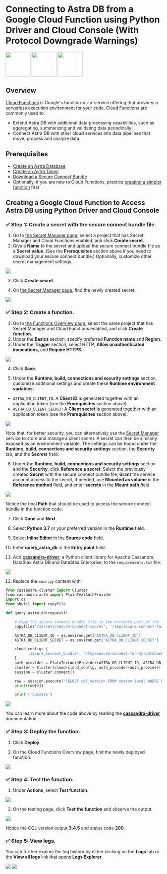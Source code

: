 # Connecting to Astra DB from a Google Cloud Function using Python Driver and Cloud Console (With Protocol Downgrade Warnings)

<p float="left">
    <img src="img/gcf-logo.png" height="80px" />
    <img src="img/python-logo.png" height="80px" />
    <img src="img/astra-db-logo.png" height="80px" />
</p>


## Overview

[Cloud Functions](https://cloud.google.com/functions) is Google's function-as-a-service offering that provides a serverless execution environment for your code. Cloud Functions are commonly used to:
- Extend Astra DB with additional data processing capabilities, such as aggregating, summarizing and validating data periodically;
- Connect Astra DB with other cloud services into data pipelines that move, process and analyze data.


## Prerequisites

- [Create an Astra Database](https://github.com/datastaxdevs/awesome-astra/wiki/Create-an-AstraDB-Instance)
- [Create an Astra Token](https://github.com/datastaxdevs/awesome-astra/wiki/Create-an-Astra-Token)
- [Download a Secure Connect Bundle](https://github.com/datastaxdevs/awesome-astra/wiki/Download-the-secure-connect-bundle)
- Optionally, if you are new to Cloud Functions, practice [creating a simpler function](https://cloud.google.com/functions/docs/quickstart-python) first


## Creating a Google Cloud Function to Access Astra DB using Python Driver and Cloud Console


### ✅ Step 1: Create a secret with the secure connect bundle file.

1. Go to [the Secret Manager page](https://console.cloud.google.com/security/secret-manager), select a project that has Secret Manager and Cloud Functions enabled, and click **Create secret**.
2. Give a **Name** to the secret and upload the secure connect bundle file as a **Secret value**. (See the **Prerequisites** section above if you need to download your secure connect bundle.) Optionally, customize other secret management settings.

<img src="img/create-secret.png" />

3. Click **Create secret**.

4. On [the Secret Manager page](https://console.cloud.google.com/security/secret-manager), find the newly created secret.

<img src="img/secret-manager.png" />



### ✅ Step 2: Create a function.

1. Go to [the Functions Overview page](https://console.cloud.google.com/functions/list), select the same project that has Secret Manager and Cloud Functions enabled, and click **Create function**.
2. Under the **Basics** section, specify preferred **Function name** and **Region**.
3. Under the **Trigger** section, select **HTTP**, **Allow unauthenticated invocations**, and **Require HTTPS**.

<img src="img/basics.png" />

4. Click **Save**.

5. Under the **Runtime, build, connections and security settings** section, customize additional settings and create these **Runtime environment variables**:

- `ASTRA_DB_CLIENT_ID`: A **Client ID** is generated together with an application token (see the **Prerequisites** section above).
- `ASTRA_DB_CLIENT_SECRET`: A **Client secret** is generated together with an application token (see the **Prerequisites** section above).

<img src="img/runtime.png" />

Note that, for better security, you can alternatively use the [Secret Manager](https://console.cloud.google.com/security/secret-manager) service to store and manage a client secret. A secret can then be similarly exposed as an environment variable. The settings can be found under the **Runtime, build, connections and security settings** section, the **Security** tab, and the **Secrets** field. 

6. Under the **Runtime, build, connections and security settings** section and the **Security**, click **Reference a secret**. Select the previously created **Secret** with the secure connect bundle file, **Grant** the service account access to the secret, if needed, use **Mounted as volume** in the **Reference method** field, and enter **secrets** in the **Mount path** field.

<img src="img/reference-secret.png" />

Notice the final **Path** that should be used to access the secure connect bundle in the function code.

7. Click **Done** and **Next**.

8. Select **Python 3.7** or your preferred version in the **Runtime** field.

9. Select **Inline Editor** in the **Source code** field.

10. Enter **query_astra_db** in the **Entry point** field.

11. Add [**cassandra-driver**](https://github.com/datastax/python-driver), a Python client library for Apache Cassandra, DataStax Astra DB and DataStax Enterprise, to the `requirements.txt` file.

<img src="img/requirements_txt.png" />

12. Replace the `main.py` content with:

```python
from cassandra.cluster import Cluster
from cassandra.auth import PlainTextAuthProvider
import os
from shutil import copyfile

def query_astra_db(request):

    # Copy the secure connect bundle file to the writable part of the file system /tmp
    copyfile('/secrets/secure-connect-secret', '/tmp/secure-connect-for-my-database.zip')

    ASTRA_DB_CLIENT_ID = os.environ.get('ASTRA_DB_CLIENT_ID')
    ASTRA_DB_CLIENT_SECRET = os.environ.get('ASTRA_DB_CLIENT_SECRET')

    cloud_config= {
          'secure_connect_bundle': '/tmp/secure-connect-for-my-database.zip'
    }
    auth_provider = PlainTextAuthProvider(ASTRA_DB_CLIENT_ID, ASTRA_DB_CLIENT_SECRET)
    cluster = Cluster(cloud=cloud_config, auth_provider=auth_provider)
    session = cluster.connect()

    row = session.execute("SELECT cql_version FROM system.local WHERE key = 'local';").one()
    print(row[0])

    print ('Success')
```

<img src="img/main_py.png" />

You can learn more about the code above by reading the [**cassandra-driver**](https://github.com/datastax/python-driver) documentation.


### ✅ Step 3: Deploy the function.

1. Click **Deploy**. 

2. On the Cloud Functions Overview page, find the newly deployed function.

<img src="img/deploy.png" />

### ✅ Step 4: Test the function.

1. Under **Actions**, select **Test function**.

<img src="img/test-function.png" />

2. On the testing page, click **Test the function** and observe the output.

<img src="img/test-results.png" />

Notice the CQL version output **3.4.5** and status code **200**.

### ✅ Step 5: View logs.

You can further explore the log history by either clicking on the **Logs** tab or the **View all logs** link that opens **Logs Explorer**.

<img src="img/logs.png" />
<img src="img/logs-explorer.png" />


